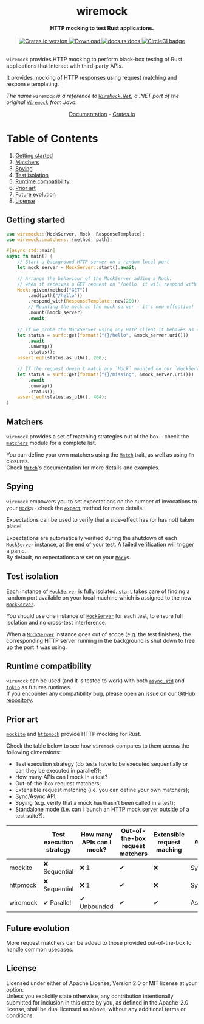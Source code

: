 <h1 align="center">wiremock</h1>
<div align="center">
 <strong>
   HTTP mocking to test Rust applications.
 </strong>
</div>

<br />

<div align="center">
  <!-- Crates version -->
  <a href="https://crates.io/crates/wiremock">
    <img src="https://img.shields.io/crates/v/wiremock.svg?style=flat-square"
    alt="Crates.io version" />
  </a>
  <!-- Downloads -->
  <a href="https://crates.io/crates/wiremock">
    <img src="https://img.shields.io/crates/d/wiremock.svg?style=flat-square"
      alt="Download" />
  </a>
  <!-- docs.rs docs -->
  <a href="https://docs.rs/wiremock">
    <img src="https://img.shields.io/badge/docs-latest-blue.svg?style=flat-square"
      alt="docs.rs docs" />
  </a>
  <!-- CI -->
  <a href="https://github.com/LukeMathWalker/wiremock-rs">
    <img src="https://circleci.com/gh/LukeMathWalker/wiremock-rs.svg?style=shield" alt="CircleCI badge" />
  </a>
</div>
<br/>

`wiremock` provides HTTP mocking to perform black-box testing of Rust applications that
interact with third-party APIs.

It provides mocking of HTTP responses using request matching and response templating.

*The name `wiremock` is a reference to [`WireMock.Net`](https://github.com/WireMock-Net/WireMock.Net), a .NET port of the original [`Wiremock`](http://wiremock.org/) from Java.*

<div align="center">
  <a style="display: inline" href="https://docs.rs/wiremock">Documentation</a>
  <span style="display: inline"> - </span>
  <a style="display: inline" href="https://crates.io/crates/wiremock">Crates.io</a>
</div>

# Table of Contents
1. [Getting started](#getting-started)
2. [Matchers](#matchers)
3. [Spying](#spying)
4. [Test isolation](#test-isolation)
5. [Runtime compatibility](#runtime-compatibility)
6. [Prior art](#prior-art)
7. [Future evolution](#future-evolution)
8. [License](#license)

## Getting started
```rust
use wiremock::{MockServer, Mock, ResponseTemplate};
use wiremock::matchers::{method, path};

#[async_std::main]
async fn main() {
    // Start a background HTTP server on a random local port
    let mock_server = MockServer::start().await;

    // Arrange the behaviour of the MockServer adding a Mock:
    // when it receives a GET request on '/hello' it will respond with a 200.
    Mock::given(method("GET"))
        .and(path("/hello"))
        .respond_with(ResponseTemplate::new(200))
        // Mounting the mock on the mock server - it's now effective!
        .mount(&mock_server)
        .await;
    
    // If we probe the MockServer using any HTTP client it behaves as expected.
    let status = surf::get(format!("{}/hello", &mock_server.uri()))
        .await
        .unwrap()
        .status();
    assert_eq!(status.as_u16(), 200);

    // If the request doesn't match any `Mock` mounted on our `MockServer` a 404 is returned.
    let status = surf::get(format!("{}/missing", &mock_server.uri()))
        .await
        .unwrap()
        .status();
    assert_eq!(status.as_u16(), 404);
}
```

## Matchers

`wiremock` provides a set of matching strategies out of the box - check the [`matchers`] module
for a complete list.

You can define your own matchers using the [`Match`] trait, as well as using `Fn` closures.  
Check [`Match`]'s documentation for more details and examples.

## Spying 

`wiremock` empowers you to set expectations on the number of invocations to your [`Mock`]s - 
check the [`expect`] method for more details.

Expectations can be used to verify that a side-effect has (or has not) taken place!

Expectations are automatically verified during the shutdown of each [`MockServer`] instance,
at the end of your test. A failed verification will trigger a panic.  
By default, no expectations are set on your [`Mock`]s.

## Test isolation

Each instance of [`MockServer`] is fully isolated: [`start`] takes care of finding a random port
available on your local machine which is assigned to the new [`MockServer`].

You should use one instance of [`MockServer`] for each test, to ensure full isolation and
no cross-test interference.

When a [`MockServer`] instance goes out of scope (e.g. the test finishes), the corresponding
HTTP server running in the background is shut down to free up the port it was using.

## Runtime compatibility

`wiremock` can be used (and it is tested to work) with both [`async_std`] and [`tokio`] as
futures runtimes.  
If you encounter any compatibility bug, please open an issue on our [GitHub repository].

## Prior art

[`mockito`] and [`httpmock`] provide HTTP mocking for Rust.

Check the table below to see how `wiremock` compares to them across the following dimensions:
- Test execution strategy (do tests have to be executed sequentially or can they be executed in parallel?);
- How many APIs can I mock in a test?
- Out-of-the-box request matchers;
- Extensible request matching (i.e. you can define your own matchers);
- Sync/Async API;
- Spying (e.g. verify that a mock has/hasn't been called in a test);
- Standalone mode (i.e. can I launch an HTTP mock server outside of a test suite?).

|           | Test execution strategy | How many APIs can I mock? | Out-of-the-box request matchers | Extensible request maching | API   | Spying | Standalone mode |
|-----------|-------------------------|---------------------------|---------------------------------|----------------------------|-------|----------|-----------------|
| mockito   | ❌ Sequential             | ❌ 1                        | ✔                           | ❌                        | Sync  | ✔     | ❌              |
| httpmock | ❌ Sequential             | ❌ 1                        | ✔                           | ❌                        | Sync  | ✔     | ✔              |
| wiremock  | ✔ Parallel ️              | ✔ Unbounded                | ✔                           | ✔                       | Async | ✔      | ❌              |


## Future evolution

More request matchers can be added to those provided out-of-the-box to handle common usecases.

## License

Licensed under either of Apache License, Version 2.0 or MIT license at your option.  
Unless you explicitly state otherwise, any contribution intentionally submitted for inclusion in this crate by you, as defined in the Apache-2.0 license, shall be dual licensed as above, without any additional terms or conditions. 


[`MockServer`]: https://docs.rs/wiremock/0.2.0/wiremock/struct.MockServer.html
[`Mock`]: https://docs.rs/wiremock/0.2.0/wiremock/struct.Mock.html
[`Match`]: https://docs.rs/wiremock/0.2.0/wiremock/trait.Match.html
[`start`]: https://docs.rs/wiremock/0.2.0/wiremock/struct.MockServer.html#method.start
[`expect`]: https://docs.rs/wiremock/0.2.0/wiremock/struct.Mock.html#method.expect
[`matchers`]: https://docs.rs/wiremock/0.2.0/wiremock/matchers/index.html
[GitHub repository]: https://github.com/LukeMathWalker/wiremock-rs
[`mockito`]: https://docs.rs/mockito/
[`httpmock`]: https://docs.rs/httpmock/
[`async_std`]: https://docs.rs/async-std/
[`tokio`]: https://docs.rs/tokio/
